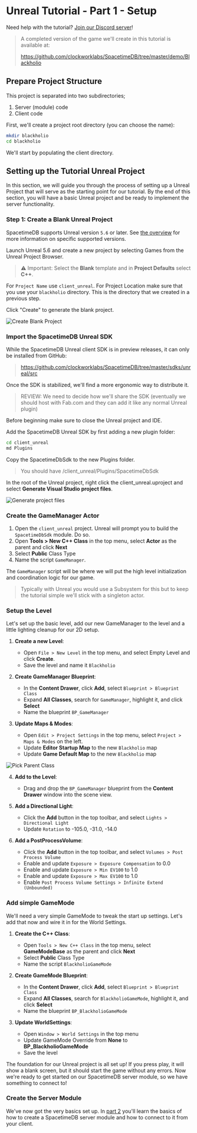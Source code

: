 # Unreal Tutorial - Part 1 - Setup

Need help with the tutorial? [Join our Discord server](https://discord.gg/spacetimedb)!

> A completed version of the game we'll create in this tutorial is available at:
>
> https://github.com/clockworklabs/SpacetimeDB/tree/master/demo/Blackholio

## Prepare Project Structure

This project is separated into two subdirectories;

1. Server (module) code
2. Client code

First, we'll create a project root directory (you can choose the name):

```bash
mkdir blackholio
cd blackholio
```

We'll start by populating the client directory.

## Setting up the Tutorial Unreal Project

In this section, we will guide you through the process of setting up a Unreal Project that will serve as the starting point for our tutorial. By the end of this section, you will have a basic Unreal project and be ready to implement the server functionality.

### Step 1: Create a Blank Unreal Project

SpacetimeDB supports Unreal version `5.6` or later. See [the overview](.) for more information on specific supported versions.

Launch Unreal 5.6 and create a new project by selecting Games from the Unreal Project Browser.

> ⚠️ Important: Select the **Blank** template and in **Project Defaults** select **C++**. 

For `Project Name` use `client_unreal`. For Project Location make sure that you use your `blackholio` directory. This is the directory that we created in a previous step.

Click "Create" to generate the blank project.

![Create Blank Project](./part-1-01-create-project.png)

### Import the SpacetimeDB Unreal SDK

While the SpacetimeDB Unreal client SDK is in preview releases, it can only be installed from GitHub:

> https://github.com/clockworklabs/SpacetimeDB/tree/master/sdks/unreal/src

Once the SDK is stabilized, we'll find a more ergonomic way to distribute it.

> REVIEW: We need to decide how we'll share the SDK (eventually we should host with Fab.com and they can add it like any normal Unreal plugin)

Before beginning make sure to close the Unreal project and IDE.

Add the SpacetimeDB Unreal SDK by first adding a new plugin folder:
```bash
cd client_unreal
md Plugins
```
Copy the SpacetimeDbSdk to the new Plugins folder.
> You should have /client_unreal/Plugins/SpacetimeDbSdk

In the root of the Unreal project, right click the client_unreal.uproject and select **Generate Visual Studio project files**. 

![Generate project files](./part-1-02-generate-project.png)

### Create the GameManager Actor

1. Open the `client_unreal` project. Unreal will prompt you to build the `SpacetimeDbSdk` module. Do so.
2. Open **Tools > New C++ Class** in the top menu, select **Actor** as the parent and click **Next**
3. Select **Public** Class Type
4. Name the script `GameManager`.

The `GameManager` script will be where we will put the high level initialization and coordination logic for our game.

> Typically with Unreal you would use a Subsystem for this but to keep the tutorial simple we'll stick with a singleton actor.

### Setup the Level

Let's set up the basic level, add our new GameManager to the level and a little lighting cleanup for our 2D setup.

1. **Create a new Level**:
   - Open `File > New Level` in the top menu, and select Empty Level and click **Create**.
   - Save the level and name it `Blackholio`

2. **Create GameManager Blueprint**:
   - In the **Content Drawer**, click **Add**, select `Blueprint > Blueprint Class`
   - Expand **All Classes**, search for `GameManager`, highlight it, and click **Select**
   - Name the blueprint `BP_GameManager`

3. **Update Maps & Modes**:
   - Open `Edit > Project Settings` in the top menu, select `Project > Maps & Modes` on the left.
   - Update **Editor Startup Map** to the new `Blackholio` map
   - Update **Game Default Map** to the new `Blackholio` map

![Pick Parent Class](./part-1-03-create-blueprint.png)

4. **Add to the Level**:
   - Drag and drop the `BP_GameManager` blueprint from the **Content Drawer** window into the scene view.

5. **Add a Directional Light**:
   - Click the **Add** button in the top toolbar, and select `Lights > Directional Light`
   - Update `Rotation` to -105.0, -31.0, -14.0

6. **Add a PostProcessVolume**:
   - Click the **Add** button in the top toolbar, and select `Volumes > Post Process Volume`
   - Enable and update `Exposure > Exposure Compensation` to 0.0
   - Enable and update `Exposure > Min EV100` to 1.0
   - Enable and update `Exposure > Max EV100` to 1.0
   - Enable `Post Process Volume Settings > Infinite Extend (Unbounded)`

### Add simple GameMode

We'll need a very simple GameMode to tweak the start up settings. Let's add that now and wire it in for the World Settings.

1. **Create the C++ Class**:
   - Open `Tools > New C++ Class` in the top menu, select **GameModeBase** as the parent and click **Next**
   - Select **Public** Class Type
   - Name the script `BlackholioGameMode`

2. **Create GameMode Blueprint**:
   - In the **Content Drawer**, click **Add**, select `Blueprint > Blueprint Class`
   - Expand **All Classes**, search for `BlackholioGameMode`, highlight it, and click **Select**
   - Name the blueprint `BP_BlackholioGameMode`

3. **Update WorldSettings**:
   - Open `Window > World Settings` in the top menu
   - Update GameMode Override from **None** to **BP_BlackholioGameMode**
   - Save the level

The foundation for our Unreal project is all set up! If you press play, it will show a blank screen, but it should start the game without any errors. Now we're ready to get started on our SpacetimeDB server module, so we have something to connect to!

### Create the Server Module

We've now got the very basics set up. In [part 2](part-2) you'll learn the basics of how to create a SpacetimeDB server module and how to connect to it from your client.
